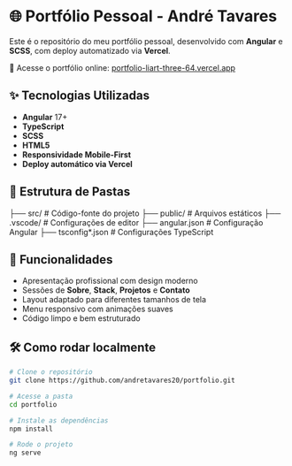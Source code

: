 # 🌐 Portfólio Pessoal - André Tavares

Este é o repositório do meu portfólio pessoal, desenvolvido com **Angular** e **SCSS**, com deploy automatizado via **Vercel**.

🔗 Acesse o portfólio online: [portfolio-liart-three-64.vercel.app](https://portfolio-liart-three-64.vercel.app)

## ✨ Tecnologias Utilizadas

- **Angular** 17+
- **TypeScript**
- **SCSS**
- **HTML5**
- **Responsividade Mobile-First**
- **Deploy automático via Vercel**

## 📁 Estrutura de Pastas

├── src/ # Código-fonte do projeto
├── public/ # Arquivos estáticos
├── .vscode/ # Configurações de editor
├── angular.json # Configuração Angular
├── tsconfig*.json # Configurações TypeScript

## 🚀 Funcionalidades

- Apresentação profissional com design moderno
- Sessões de **Sobre**, **Stack**, **Projetos** e **Contato**
- Layout adaptado para diferentes tamanhos de tela
- Menu responsivo com animações suaves
- Código limpo e bem estruturado

## 🛠️ Como rodar localmente

```bash
# Clone o repositório
git clone https://github.com/andretavares20/portfolio.git

# Acesse a pasta
cd portfolio

# Instale as dependências
npm install

# Rode o projeto
ng serve
